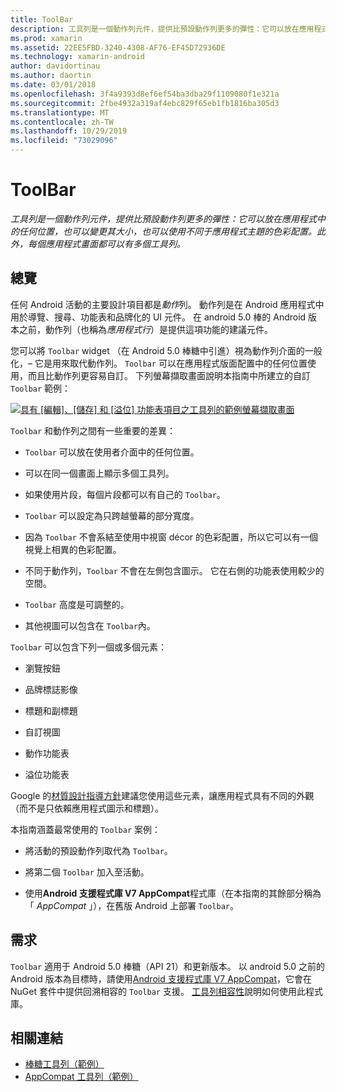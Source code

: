 ```yaml
---
title: ToolBar
description: 工具列是一個動作列元件，提供比預設動作列更多的彈性：它可以放在應用程式中的任何位置，也可以變更其大小，也可以使用不同于應用程式主題的色彩配置。 此外，每個應用程式畫面都可以有多個工具列。
ms.prod: xamarin
ms.assetid: 22EE5FBD-3240-4308-AF76-EF45D72936DE
ms.technology: xamarin-android
author: davidortinau
ms.author: daortin
ms.date: 03/01/2018
ms.openlocfilehash: 3f4a9393d8ef6ef54ba3dba29f1109080f1e321a
ms.sourcegitcommit: 2fbe4932a319af4ebc829f65eb1fb1816ba305d3
ms.translationtype: MT
ms.contentlocale: zh-TW
ms.lasthandoff: 10/29/2019
ms.locfileid: "73029096"
---
```

# <a name="toolbar"></a>ToolBar

_工具列是一個動作列元件，提供比預設動作列更多的彈性：它可以放在應用程式中的任何位置，也可以變更其大小，也可以使用不同于應用程式主題的色彩配置。此外，每個應用程式畫面都可以有多個工具列。_

## <a name="overview"></a>總覽

任何 Android 活動的主要設計項目都是*動作*列。 動作列是在 Android 應用程式中用於導覽、搜尋、功能表和品牌化的 UI 元件。 在 android 5.0 棒的 Android 版本之前，動作列（也稱為*應用程式行*）是提供這項功能的建議元件。 

您可以將 `Toolbar` widget （在 Android 5.0 棒糖中引進）視為動作列介面的一般化，&ndash; 它是用來取代動作列。 `Toolbar` 可以在應用程式版面配置中的任何位置使用，而且比動作列更容易自訂。 下列螢幕擷取畫面說明本指南中所建立的自訂 `Toolbar` 範例： 

[![具有 [編輯]、[儲存] 和 [溢位] 功能表項目之工具列的範例螢幕擷取畫面](images/01-toolbar-sml.png)](images/01-toolbar.png#lightbox)

`Toolbar` 和動作列之間有一些重要的差異： 

- `Toolbar` 可以放在使用者介面中的任何位置。

- 可以在同一個畫面上顯示多個工具列。

- 如果使用片段，每個片段都可以有自己的 `Toolbar`。 

- `Toolbar` 可以設定為只跨越螢幕的部分寬度。 

- 因為 `Toolbar` 不會系結至使用中視窗 décor 的色彩配置，所以它可以有一個視覺上相異的色彩配置。 

- 不同于動作列，`Toolbar` 不會在左側包含圖示。 它在右側的功能表使用較少的空間。 

- `Toolbar` 高度是可調整的。 

- 其他視圖可以包含在 `Toolbar`內。 

`Toolbar` 可以包含下列一個或多個元素： 

- 瀏覽按鈕

- 品牌標誌影像

- 標題和副標題

- 自訂視圖

- 動作功能表

- 溢位功能表

Google 的[材質設計指導方針](https://material.google.com/)建議您使用這些元素，讓應用程式具有不同的外觀（而不是只依賴應用程式圖示和標題）。 

本指南涵蓋最常使用的 `Toolbar` 案例：

- 將活動的預設動作列取代為 `Toolbar`。 

- 將第二個 `Toolbar` 加入至活動。

- 使用**Android 支援程式庫 V7 AppCompat**程式庫（在本指南的其餘部分稱為「 *AppCompat* 」），在舊版 Android 上部署 `Toolbar`。 

## <a name="requirements"></a>需求

`Toolbar` 適用于 Android 5.0 棒糖（API 21）和更新版本。 以 android 5.0 之前的 Android 版本為目標時，請使用[Android 支援程式庫 V7 AppCompat](https://www.nuget.org/packages/Xamarin.Android.Support.v7.AppCompat/)，它會在 NuGet 套件中提供回溯相容的 `Toolbar` 支援。 
[工具列相容性](~/android/user-interface/controls/tool-bar/toolbar-compatibility.md)說明如何使用此程式庫。 

## <a name="related-links"></a>相關連結

- [棒糖工具列（範例）](https://docs.microsoft.com/samples/xamarin/monodroid-samples/android50-toolbar)
- [AppCompat 工具列（範例）](https://docs.microsoft.com/samples/xamarin/monodroid-samples/supportv7-appcompat-toolbar)
